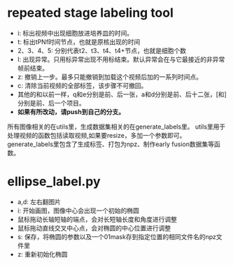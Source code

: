 # repeated stage labeling tool
+ i: 标出视频中出现细胞放进培养皿的时间。
+ t: 标出tPNf时间节点，也就是原核出现的时间
+ 2、3、4、5: 分别代表t2、t3、t4、t4+节点，也就是细胞个数
+ l: 出现异常。只用标异常出现不用标结束。默认异常会在与它最接近的非异常帧前结束。
+ z: 撤销上一步。最多只能撤销到加载这个视频后加的一系列时间点。
+ c: 清除当前视频的全部标签，该步骤不可撤回。
+ 其他的和以前一样，q和e分别是前、后一张，a和d分别是前、后十二张，[和]分别是前、后一个项目。
+ <b>如果有所改动，请push到自己的分支。</b>

所有图像相关的在utils里，生成数据集相关的在generate_labels里。
utils里用于处理视频的函数包括读取视频,如果要resize，多加一个参数即可。
generate_labels里包含了生成标签、打包为npz、制作early fusion数据集等函数。 

# ellipse_label.py
+ a,d: 左右翻图片
+ i: 开始画图，图像中心会出现一个初始的椭圆
+ 鼠标拖动长轴短轴的端点，会对长短轴长度和角度进行调整
+ 鼠标拖动直线交叉中心点，会对椭圆的中心位置进行调整
+ s: 保存，将椭圆的参数以及一个01mask存到指定位置的相同文件名的npz文件里
+ z: 重新初始化椭圆
